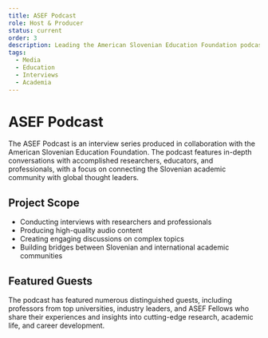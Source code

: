 ```yaml
---
title: ASEF Podcast
role: Host & Producer
status: current
order: 3
description: Leading the American Slovenian Education Foundation podcast, featuring conversations with researchers, academics, and innovators in the fields of AI, technology, and education.
tags:
  - Media
  - Education
  - Interviews
  - Academia
---
```


# ASEF Podcast

The ASEF Podcast is an interview series produced in collaboration with the American Slovenian Education Foundation. The podcast features in-depth conversations with accomplished researchers, educators, and professionals, with a focus on connecting the Slovenian academic community with global thought leaders.

## Project Scope

- Conducting interviews with researchers and professionals
- Producing high-quality audio content
- Creating engaging discussions on complex topics
- Building bridges between Slovenian and international academic communities

## Featured Guests

The podcast has featured numerous distinguished guests, including professors from top universities, industry leaders, and ASEF Fellows who share their experiences and insights into cutting-edge research, academic life, and career development. 